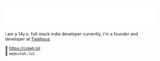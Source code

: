 <img src="https://raw.githubusercontent.com/colenh/colenh/main/wave.svg" alt=":wave: hi, i'm cole" />

i am a 14y.o. full-stack indie developer
currently, i'm a founder and developer at <a href="https://treehous.app">Treehous</a>

🔗 https://coleh.lol  
📧 `me@coleh.lol`
